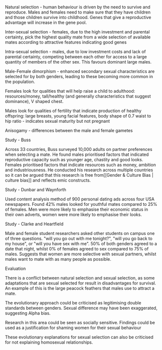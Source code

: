 
Natural selection - human behaviour is driven by the need to survive and reproduce. Males and females need to make sure that they have children and those children survive into childhood. Genes that give a reproductive advantage will increase in the gene pool.

Inter-sexual selection - females, due to the high investment and parental certainty, pick the highest quality mate from a wide selection of available mates according to attractive features indicating good genes

Intra-sexual selection - males, due to low investment costs and lack of parental certainty, competing between each other for access to a large quantity of members of the other sex. This favours dominant large males.

Male-Female dimorphism - enhanced secondary sexual characteristics are selected for by both genders, leading to these becoming more common in the population.

Females look for qualities that will help raise a child to adulthood: resources/money, tall/healthy (and generally characteristics that suggest dominance), V shaped chest.

Males look for qualities of fertility that indicate production of healthy offspring: large breasts, young facial features, body shape of 0.7 waist to hip ratio - indicates sexual maturity but not pregnant

Anisogamy - differences between the male and female gametes


Study - Buss

Across 33 countries, Buss surveyed 10,000 adults on partner preferences when selecting a mate. He found males prioritised factors that indicated reproductive capacity such as younger age, chastity and good looks. Females prioritised factors that indicate resources such as money, ambition and industriousness.
He conducted his research across multiple countries so it can be argued that this research is free from[[Gender & Culture Bias | culture bias]] and reflects emic constructs.


Study - Dunbar and Waynforth

Used content analysis method of 900 personal dating ads across four USA newspapers. Found 42% males looked for youthful mates compared to 25% of females. Men were more likely to emphasise their economic status in their own adverts, women were more likely to emphasise their looks.

Study - Clarke and Heartfield

Male and female student researchers asked other students on campus one of three questions. "will you go out with me tonight?", "will you go back to my house", or "will you have sex with me". 50% of both genders agreed to a date that night, whilst 0% of females agreed to sex compared to 75% of males.
Suggests that women are more selective with sexual partners, whilst males want to mate with as many people as possible.


Evaluation

There is a conflict between natural selection and sexual selection, as some adaptations that are sexual selected for result in disadvantages for survival. An example of this is the large peacock feathers that males use to attract a mate.

The evolutionary approach could be criticised as legitimising double standards between genders. Sexual difference may have been exaggerated, suggesting Alpha bias. 

Research in this area could be seen as socially sensitive. Findings could be used as a justification for shaming women for their sexual behaviour

These evolutionary explanations for sexual selection can also be criticised for not explaining homosexual relationships.



